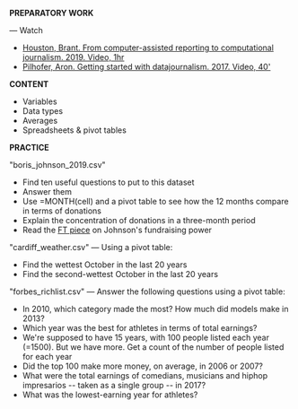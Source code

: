 **PREPARATORY WORK**

— Watch
- [Houston, Brant. From computer-assisted reporting to computational journalism. 2019. Video, 1hr](https://www.journalismfestival.com/programme/2019/computer-assisted-reporting-a-practical-guide)
- [Pilhofer, Aron. Getting started with datajournalism. 2017. Video, 40'](https://www.youtube.com/watch?v=DYzDnufwHNE)

**CONTENT**

- Variables
- Data types
- Averages
- Spreadsheets & pivot tables

**PRACTICE**

"boris_johnson_2019.csv"
- Find ten useful questions to put to this dataset
- Answer them
- Use =MONTH(cell) and a pivot table to see how the 12 months compare in terms of donations
- Explain the concentration of donations in a three-month period
- Read the [FT piece](https://www.ft.com/content/4cbd6eae-a8ae-11e9-984c-fac8325aaa04) on Johnson's fundraising power

"cardiff_weather.csv"
— Using a pivot table:
- Find the wettest October in the last 20 years
- Find the second-wettest October in the last 20 years

"forbes_richlist.csv"
— Answer the following questions using a pivot table:
- In 2010, which category made the most? How much did models make in 2013?
- Which year was the best for athletes in terms of total earnings?
- We're supposed to have 15 years, with 100 people listed each year (=1500). But we have more. Get a count of the number of people listed for each year
- Did the top 100 make more money, on average, in 2006 or 2007?
- What were the total earnings of comedians, musicians and hiphop impresarios -- taken as a single group -- in 2017?
- What was the lowest-earning year for athletes?
